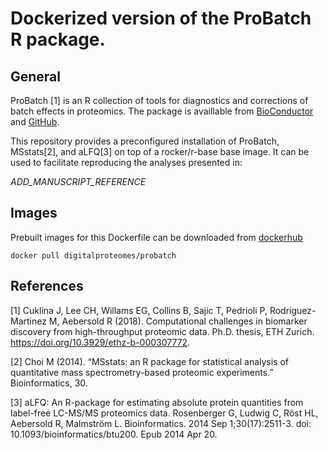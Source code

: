 # Dockerized version of the ProBatch R package.

## General

ProBatch [1] is an R collection of tools for diagnostics and corrections of batch effects in proteomics.
The package is availlable from [BioConductor](https://www.bioconductor.org/packages/release/bioc/html/proBatch.html) and [GitHub](https://github.com/symbioticMe/proBatch).

This repository provides a preconfigured installation of ProBatch, MSstats[2], and aLFQ[3] on top of a rocker/r-base base image.
It can be used to facilitate reproducing the analyses presented in:

_ADD_MANUSCRIPT_REFERENCE_

## Images

Prebuilt images for this Dockerfile can be downloaded from [dockerhub](https://hub.docker.com/repository/docker/digitalproteomes/probatch/general)
```
docker pull digitalproteomes/probatch
```

## References

[1] Cuklina J, Lee CH, Willams EG, Collins B, Sajic T, Pedrioli P, Rodriguez-Martinez M, Aebersold R (2018). Computational challenges in biomarker discovery from high-throughput proteomic data. Ph.D. thesis, ETH Zurich. https://doi.org/10.3929/ethz-b-000307772.

[2] Choi M (2014). “MSstats: an R package for statistical analysis of quantitative mass spectrometry-based proteomic experiments.” Bioinformatics, 30.

[3] aLFQ: An R-package for estimating absolute protein quantities from label-free LC-MS/MS proteomics data. Rosenberger G, Ludwig C, Röst HL, Aebersold R, Malmström L. Bioinformatics. 2014 Sep 1;30(17):2511-3. doi: 10.1093/bioinformatics/btu200. Epub 2014 Apr 20.

